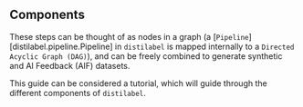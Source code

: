 ## Components

These steps can be thought of as nodes in a graph (a [`Pipeline`][distilabel.pipeline.Pipeline] in `distilabel` is mapped internally to a `Directed Acyclic Graph (DAG)`), and can be freely combined to generate synthetic and AI Feedback (AIF) datasets.

This guide can be considered a tutorial, which will guide through the different components of `distilabel`.
